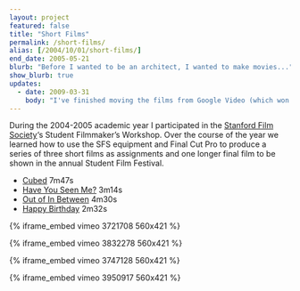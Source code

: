 ```yaml
---
layout: project
featured: false
title: "Short Films"
permalink: /short-films/
alias: [/2004/10/01/short-films/]
end_date: 2005-05-21
blurb: "Before I wanted to be an architect, I wanted to make movies..."
show_blurb: true
updates:
  - date: 2009-03-31
    body: "I've finished moving the films from Google Video (which won't let me change the thumbnail still) to Vimeo (which is prettier and more easily configurable)."
---
```

During the 2004-2005 academic year I participated in the [Stanford Film Society][1]&#8216;s Student Filmmaker&#8217;s Workshop. Over the course of the year we learned how to use the SFS equipment and Final Cut Pro to produce a series of three short films as assignments and one longer final film to be shown in the annual Student Film Festival.

*   [Cubed][2] 7m47s
*   [Have You Seen Me?][3] 3m14s
*   [Out of In Between][4] 4m30s
*   [Happy Birthday][5] 2m32s

{% iframe_embed vimeo 3721708 560x421 %}

{% iframe_embed vimeo 3832278 560x421 %}

{% iframe_embed vimeo 3747128 560x421 %}

{% iframe_embed vimeo 3950917 560x421 %}

 [1]: http://www.stanford.edu/group/sfs/
 [2]: http://vimeo.com/3721708
 [3]: http://vimeo.com/3832278
 [4]: http://vimeo.com/3747128
 [5]: http://vimeo.com/3950917
